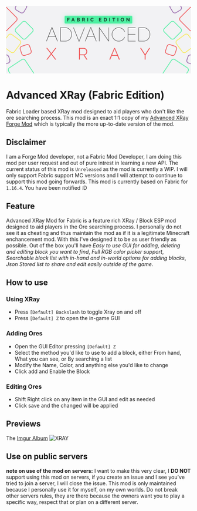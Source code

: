 ![XRay Logo](.github/advanced-xray-fabric-logo.svg)

# Advanced XRay (Fabric Edition)
Fabric Loader based XRay mod designed to aid players who don't like the ore searching process. This mod is an exact 1:1 copy of my [Advanced XRay Forge Mod](https://github.com/MichaelHillcox/XRay-Mod/) which is typically the more up-to-date version of the mod.

## Disclaimer
I am a Forge Mod developer, not a Fabric Mod Developer, I am doing this mod per user request and out of pure intrest in learning a new API. The current status of this mod is `Unreleased` as the mod is currently a WIP. I will only support Fabric support MC versions and I will attempt to continue to support this mod going forwards. This mod is currently based on Fabric for `1.16.4`. You have been notified :D

## Feature
Advanced XRay Mod for Fabric is a feature rich XRay / Block ESP mod designed to aid players in the Ore searching process. I personally do not see it as cheating and thus maintain the mod as if it is a legitimate Minecraft enchancement mod. With this I've designed it to be as user friendly as possible. Out of the box you'll have *Easy to use GUI for adding, deleting and editing block you want to find*, *Full RGB color picker support*, *Searchable block list with in-hand and in-world options for adding blocks*, *Json Stored list to share and edit easily outside of the game*.

## How to use

### Using XRay

- Press `[Default] Backslash` to toggle Xray on and off
- Press `[Default] Z` to open the in-game GUI

### Adding Ores

- Open the GUI Editor pressing `[Default] Z`
- Select the method you'd like to use to add a block, either From hand, What you can see, or By searching a list
- Modify the Name, Color, and anything else you'd like to change
- Click add and Enable the Block

### Editing Ores

- Shift Right click on any item in the GUI and edit as needed
- Click save and the changed will be applied

## Previews

The [Imgur Album](http://imgur.com/a/23dX5)
![XRAY](http://i.imgur.com/N3KOEaE.png)

## Use on public servers

**note on use of the mod on servers:** I want to make this very clear, I **DO NOT** support using this mod on servers, if you create an issue and I see you've tried to join a server, I will close the issue. This mod is only maintained because I personally use it for myself, on my own worlds. Do not break other servers rules, they are there because the owners want you to play a specific way, respect that or plan on a different server.
